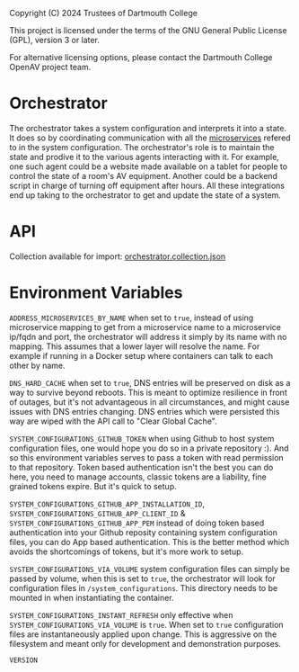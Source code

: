 Copyright (C) 2024 Trustees of Dartmouth College

This project is licensed under the terms of the GNU General Public License (GPL), version 3 or later.

For alternative licensing options, please contact the Dartmouth College OpenAV project team.


# Orchestrator

The orchestrator takes a system configuration and interprets it into a state. It does so by coordinating communication with all the [microservices](https://github.com/orgs/Dartmouth-OpenAV/repositories?q=microservice) refered to in the system configuration. The orchestrator's role is to maintain the state and prodive it to the various agents interacting with it. For example, one such agent could be a website made available on a tablet for people to control the state of a room's AV equipment. Another could be a backend script in charge of turning off equipment after hours. All these integrations end up taking to the orchestrator to get and update the state of a system.


# API

Collection available for import: [orchestrator.collection.json](https://github.com/Dartmouth-OpenAV/orchestrator/blob/main/orchestrator.collection.json)


# Environment Variables

`ADDRESS_MICROSERVICES_BY_NAME` when set to `true`, instead of using microservice mapping to get from a microservice name to a microservice ip/fqdn and port, the orchestrator will address it simply by its name with no mapping. This assumes that a lower layer will resolve the name. For example if running in a Docker setup where containers can talk to each other by name.

`DNS_HARD_CACHE` when set to `true`, DNS entries will be preserved on disk as a way to survive beyond reboots. This is meant to optimize resilience in front of outages, but it's not advantageous in all circumstances, and might cause issues with DNS entries changing. DNS entries which were persisted this way are wiped with the API call to "Clear Global Cache".

`SYSTEM_CONFIGURATIONS_GITHUB_TOKEN` when using Github to host system configuration files, one would hope you do so in a private repository :). And so this environment variables serves to pass a token with read permission to that repository. Token based authentication isn't the best you can do here, you need to manage accounts, classic tokens are a liability, fine grained tokens expire. But it's quick to setup.

`SYSTEM_CONFIGURATIONS_GITHUB_APP_INSTALLATION_ID`, `SYSTEM_CONFIGURATIONS_GITHUB_APP_CLIENT_ID` & `SYSTEM_CONFIGURATIONS_GITHUB_APP_PEM` instead of doing token based authentication into your Github reposity containing system configuration files, you can do App based authentication. This is the better method which avoids the shortcomings of tokens, but it's more work to setup.

`SYSTEM_CONFIGURATIONS_VIA_VOLUME` system configuration files can simply be passed by volume, when this is set to `true`, the orchestrator will look for configuration files in `/system_configurations`. This directory needs to be mounted in when instantiating the container.

`SYSTEM_CONFIGURATIONS_INSTANT_REFRESH` only effective when `SYSTEM_CONFIGURATIONS_VIA_VOLUME` is `true`. When set to `true` configuration files are instantaneously applied upon change. This is aggressive on the filesystem and meant only for development and demonstration purposes.

`VERSION`
